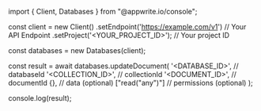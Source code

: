 import { Client, Databases } from "@appwrite.io/console";

const client = new Client()
    .setEndpoint('https://example.com/v1') // Your API Endpoint
    .setProject('<YOUR_PROJECT_ID>'); // Your project ID

const databases = new Databases(client);

const result = await databases.updateDocument(
    '<DATABASE_ID>', // databaseId
    '<COLLECTION_ID>', // collectionId
    '<DOCUMENT_ID>', // documentId
    {}, // data (optional)
    ["read("any")"] // permissions (optional)
);

console.log(result);
